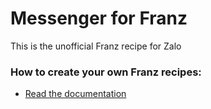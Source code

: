 # Messenger for Franz
This is the unofficial Franz recipe for Zalo

### How to create your own Franz recipes:
* [Read the documentation](https://github.com/meetfranz/plugins)
